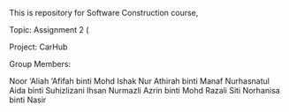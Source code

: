 This is repository for Software Construction course,

Topic: Assignment 2 (

Project: CarHub

Group Members:

Noor ‘Aliah ‘Afifah binti Mohd Ishak
Nur Athirah binti Manaf
Nurhasnatul Aida binti Suhizlizani Ihsan
Nurmazli Azrin binti Mohd Razali
Siti Norhanisa binti Nasir